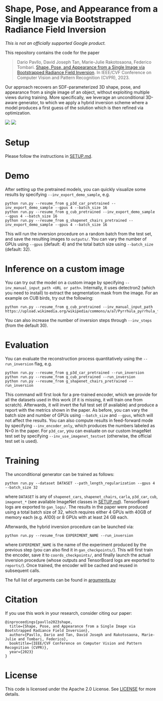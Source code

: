 # Shape, Pose, and Appearance from a Single Image via Bootstrapped Radiance Field Inversion
*This is not an officially supported Google product.*

This repository contains the code for the paper
> Dario Pavllo, David Joseph Tan, Marie-Julie Rakotosaona, Federico Tombari. [Shape, Pose, and Appearance from a Single Image via Bootstrapped Radiance Field Inversion](https://arxiv.org/abs/2211.11674). In IEEE/CVF Conference on Computer Vision and Pattern Recognition (CVPR), 2023.

Our approach recovers an SDF-parameterized 3D shape, pose, and appearance from a single image of an object, without exploiting multiple views during training. More specifically, we leverage an unconditional 3D-aware generator, to which we apply a hybrid inversion scheme where a model produces a first guess of the solution which is then refined via optimization.

![](images/teaser.jpg)
![](images/anim.gif)

# Setup
Please follow the instructions in [SETUP.md](SETUP.md).

# Demo
After setting up the pretrained models, you can quickly visualize some results by specifying `--inv_export_demo_sample`, e.g.
```
python run.py --resume_from g_p3d_car_pretrained --inv_export_demo_sample --gpus 4 --batch_size 16
python run.py --resume_from g_cub_pretrained --inv_export_demo_sample --gpus 4 --batch_size 16
python run.py --resume_from g_shapenet_chairs_pretrained --inv_export_demo_sample --gpus 4 --batch_size 16
```
This will run the inversion procedure on a random batch from the test set, and save the resulting images to `outputs/`. You can vary the number of GPUs using `--gpus` (default: 4) and the total batch size using `--batch_size` (default: 32).

# Inference on a custom image
You can try out the model on a custom image by specifying `--inv_manual_input_path <URL or path>`. Internally, it uses detectron2 (which you need to install) to extract the segmentation mask from the image. For an example on CUB birds, try out the following:
```
python run.py --resume_from g_cub_pretrained --inv_manual_input_path https://upload.wikimedia.org/wikipedia/commons/a/a7/Pyrrhula_pyrrhula_female_2.jpg
```

You can also increase the number of inversion steps through `--inv_steps` (from the default 30).

# Evaluation
You can evaluate the reconstruction process quantitatively using the `--run_inversion` flag, e.g.
```
python run.py --resume_from g_p3d_car_pretrained --run_inversion
python run.py --resume_from g_cub_pretrained --run_inversion
python run.py --resume_from g_shapenet_chairs_pretrained --run_inversion
```
This command will first look for a pre-trained encoder, which we provide for all the datasets used in this work (if it is missing, it will train one from scratch). Afterwards, it will invert the full test set (if available) and produce a report with the metrics shown in the paper. As before, you can vary the batch size and number of GPUs using `--batch_size` and `--gpus`, which will not affect the results. You can also compute results in feed-forward mode by specifying `--inv_encoder_only`, which produces the numbers labeled as N=0 in the paper. For `p3d_car`, you can evaluate on our custom ImageNet test set by specifying `--inv_use_imagenet_testset` (otherwise, the official test set is used).

# Training
The unconditional generator can be trained as follows:
```
python run.py --dataset DATASET --path_length_regularization --gpus 4 --batch_size 32
```
where `DATASET` is any of `shapenet_cars`, `shapenet_chairs`, `carla`, `p3d_car`, `cub`, `imagenet_*` (see available ImageNet classes in [SETUP.md](SETUP.md)). TensorBoard logs are exported to `gan_logs/`. The results in the paper were produced using a total batch size of 32, which requires either 4 GPUs with 40GB of memory each (e.g. A100) or 8 GPUs with at least 24 GB each.

Afterwards, the hybrid inversion procedure can be launched via:
```
python run.py --resume_from EXPERIMENT_NAME --run_inversion
```
where `EXPERIMENT_NAME` is the name of the experiment produced by the previous step (you can also find it in `gan_checkpoints/`). This will first train the encoder, save it to `coords_checkpoints/`, and finally launch the actual inversion procedure (whose outputs and TensorBoard logs are exported to `reports/`). Once trained, the encoder will be cached and reused in subsequent calls.

The full list of arguments can be found in [arguments.py](arguments.py)

# Citation
If you use this work in your research, consider citing our paper:
```
@inproceedings{pavllo2023shape,
  title={Shape, Pose, and Appearance from a Single Image via Bootstrapped Radiance Field Inversion},
  author={Pavllo, Dario and Tan, David Joseph and Rakotosaona, Marie-Julie and Tombari, Federico},
  booktitle={IEEE/CVF Conference on Computer Vision and Pattern Recognition (CVPR)},
  year={2023}
}
```


# License
This code is licensed under the Apache 2.0 License. See [LICENSE](LICENSE) for more details.